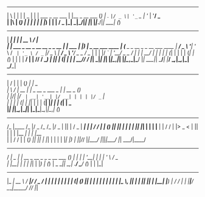   _   _                 _ 
 | \ | |               | |                _
 |  \| | ___  _ __ ___ | |__  _ __ ___   (_)
 | . ` |/ _ \| '_ ` _ \| '_ \| '__/ _ \
 | |\  | (_) | | | | | | |_) | | |  __/   _ 
 |_| \_|\___/|_| |_| |_|_.__/|_|  \___|  (_)
  ______                              _         _____                     _____                          
 |  ____|                            | |       |  __ \                   / ____|                         
 | |__ ___ _ __ _ __   __ _ _ __   __| | ___   | |__) |__ _ __ ___ ____ | (___  _   _  __ _ _ __ ___ ____
 |  __/ _ \ '__| '_ \ / _` | '_ \ / _` |/ _ \  |  ___/ _ \ '__/ _ \_  /  \___ \| | | |/ _` | '__/ _ \_  /
 | | |  __/ |  | | | | (_| | | | | (_| | (_) | | |  |  __/ | |  __// /   ____) | |_| | (_| | | |  __// / 
 |_|  \___|_|  |_| |_|\__,_|_| |_|\__,_|\___/  |_|   \___|_|  \___/___| |_____/ \__,_|\__,_|_|  \___/___|

  __  __       _        _            _                                                                   
 |  \/  |     | |      (_)          | |         _                                                        
 | \  / | __ _| |_ _ __ _  ___ _   _| | __ _   (_)                                                       
 | |\/| |/ _` | __| '__| |/ __| | | | |/ _` |                                                            
 | |  | | (_| | |_| |  | | (__| |_| | | (_| |   _                                                        
 |_|  |_|\__,_|\__|_|  |_|\___|\__,_|_|\__,_|  (_)                                                       
  __ ______ __  ___  __ __  ___  _  _    ___  _____
 /_ |____  /_ |/ _ \/_ /_ |/ _ \| || |  / _ \| ____|
  | |   / / | | (_) || || | | | | || |_| | | | |__
  | |  / /  | |> _ < | || | | | |__   _| | | |___ \
  | | / /   | | (_) || || | |_| |  | | | |_| |___) |
  |_|/_/    |_|\___/ |_||_|\___/   |_|  \___/|____/

   _____
  / ____|                         _
 | |  __ _ __ _   _ _ __   ___   (_)
 | | |_ | '__| | | | '_ \ / _ \
 | |__| | |  | |_| | |_) | (_) |  _
  \_____|_|   \__,_| .__/ \___/  (_)
                   | |
                   |_|
  _____ _____   _____  _____ ___  __
 |_   _|  __ \ / ____|/ ____/ _ \/_ |
   | | | |  | | |  __| (___| (_) || |
   | | | |  | | | |_ |\___ \\__, || |
  _| |_| |__| | |__| |____) | / / | |
 |_____|_____/ \_____|_____/ /_/  |_|